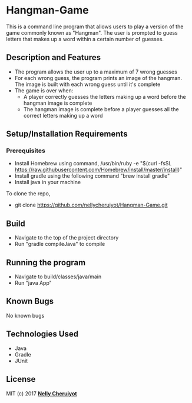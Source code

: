 # Hangman-Game
This is a command line program that allows users to play a version of the game commonly known as "Hangman". The user is prompted to guess letters that makes up a word within a certain number of guesses.

## Description and Features

  * The program allows the user up to a maximum of 7 wrong guesses
  * For each wrong guess, the program prints an image of the hangman. The image is built with each wrong guess until it's complete
  * The game is over when:
      * A player correctly guesses the letters making up a word before the hangman image is complete
      * The hangman image is complete before a player guesses all the correct letters making up a word

## Setup/Installation Requirements

### Prerequisites
  * Install Homebrew using command, /usr/bin/ruby -e "$(curl -fsSL https://raw.githubusercontent.com/Homebrew/install/master/install)"
  * Install gradle using the following command "brew install gradle"
  * Install java in your machine

To clone the repo,
  * git clone https://github.com/nellycheruiyot/Hangman-Game.git

## Build

  * Navigate to the top of the project directory
  * Run "gradle compileJava" to compile

## Running the program

  * Navigate to build/classes/java/main
  * Run "java App"

## Known Bugs

No known bugs

## Technologies Used
  * Java
  * Gradle
  * JUnit

## License

MIT (c) 2017 **[Nelly Cheruiyot](https://github.com/nellycheruiyot)**
